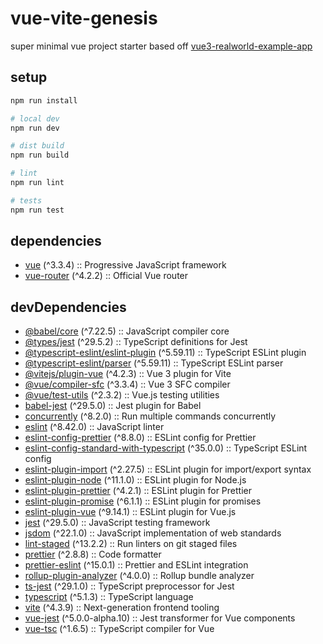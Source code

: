 # vue-vite-genesis
super minimal vue project starter based off [vue3-realworld-example-app](https://github.com/mutoe/vue3-realworld-example-app) 

## setup

```zsh
npm run install

# local dev
npm run dev

# dist build
npm run build

# lint
npm run lint

# tests
npm run test

```
## dependencies
  - [vue](https://v3.vuejs.org/) (^3.3.4) :: Progressive JavaScript framework
  - [vue-router](https://router.vuejs.org/) (^4.2.2) :: Official Vue router

## devDependencies
  - [@babel/core](https://babeljs.io/) (^7.22.5) :: JavaScript compiler core
  - [@types/jest](https://jestjs.io/) (^29.5.2) :: TypeScript definitions for Jest
  - [@typescript-eslint/eslint-plugin](https://typescript-eslint.io/) (^5.59.11) :: TypeScript ESLint plugin
  - [@typescript-eslint/parser](https://typescript-eslint.io/) (^5.59.11) :: TypeScript ESLint parser
  - [@vitejs/plugin-vue](https://github.com/vitejs/vite-plugin-vue) (^4.2.3) :: Vue 3 plugin for Vite
  - [@vue/compiler-sfc](https://github.com/vuejs/core/tree/main/packages/compiler-sfc) (^3.3.4) :: Vue 3 SFC compiler
  - [@vue/test-utils](https://test-utils.vuejs.org/) (^2.3.2) :: Vue.js testing utilities
  - [babel-jest](https://github.com/facebook/jest) (^29.5.0) :: Jest plugin for Babel
  - [concurrently](https://github.com/open-cli-tools/concurrently) (^8.2.0) :: Run multiple commands concurrently
  - [eslint](https://eslint.org/) (^8.42.0) :: JavaScript linter
  - [eslint-config-prettier](https://github.com/prettier/eslint-config-prettier) (^8.8.0) :: ESLint config for Prettier
  - [eslint-config-standard-with-typescript](https://github.com/standard/eslint-config-standard-with-typescript) (^35.0.0) :: TypeScript ESLint config
  - [eslint-plugin-import](https://github.com/import-js/eslint-plugin-import) (^2.27.5) :: ESLint plugin for import/export syntax
  - [eslint-plugin-node](https://github.com/mysticatea/eslint-plugin-node) (^11.1.0) :: ESLint plugin for Node.js
  - [eslint-plugin-prettier](https://github.com/prettier/eslint-plugin-prettier) (^4.2.1) :: ESLint plugin for Prettier
  - [eslint-plugin-promise](https://github.com/xjamundx/eslint-plugin-promise) (^6.1.1) :: ESLint plugin for promises
  - [eslint-plugin-vue](https://eslint.vuejs.org/) (^9.14.1) :: ESLint plugin for Vue.js
  - [jest](https://jestjs.io/) (^29.5.0) :: JavaScript testing framework
  - [jsdom](https://github.com/jsdom/jsdom) (^22.1.0) :: JavaScript implementation of web standards
  - [lint-staged](https://github.com/okonet/lint-staged) (^13.2.2) :: Run linters on git staged files
  - [prettier](https://prettier.io/) (^2.8.8) :: Code formatter
  - [prettier-eslint](https://github.com/prettier/prettier-eslint) (^15.0.1) :: Prettier and ESLint integration
  - [rollup-plugin-analyzer](https://github.com/doesdev/rollup-plugin-analyzer) (^4.0.0) :: Rollup bundle analyzer
  - [ts-jest](https://kulshekhar.github.io/ts-jest) (^29.1.0) :: TypeScript preprocessor for Jest
  - [typescript](https://www.typescriptlang.org/) (^5.1.3) :: TypeScript language
  - [vite](https://vitejs.dev/) (^4.3.9) :: Next-generation frontend tooling
  - [vue-jest](https://github.com/vuejs/vue-jest) (^5.0.0-alpha.10) :: Jest transformer for Vue components
  - [vue-tsc](https://github.com/johnsoncodehk/volar/tree/master/packages/vue-tsc) (^1.6.5) :: TypeScript compiler for Vue
